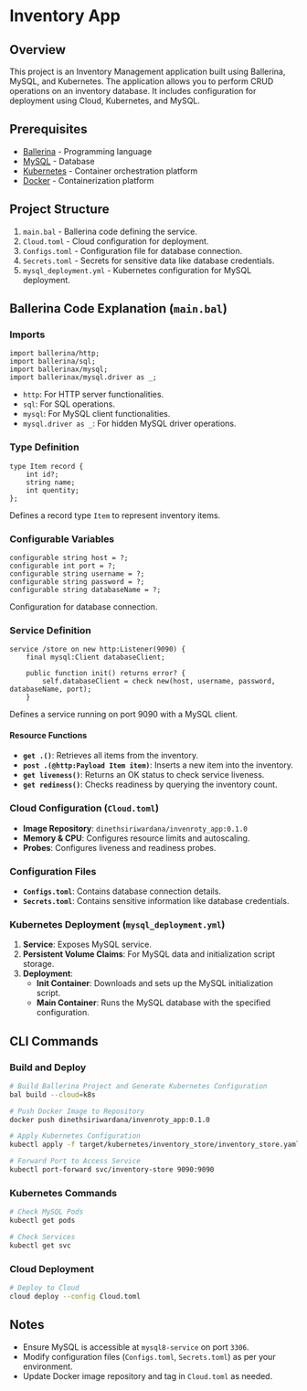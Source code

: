# Inventory App

## Overview

This project is an Inventory Management application built using Ballerina, MySQL, and Kubernetes. The application allows you to perform CRUD operations on an inventory database. It includes configuration for deployment using Cloud, Kubernetes, and MySQL.

## Prerequisites

- [Ballerina](https://ballerina.io/) - Programming language
- [MySQL](https://www.mysql.com/) - Database
- [Kubernetes](https://kubernetes.io/) - Container orchestration platform
- [Docker](https://www.docker.com/) - Containerization platform

## Project Structure

1. `main.bal` - Ballerina code defining the service.
2. `Cloud.toml` - Cloud configuration for deployment.
3. `Configs.toml` - Configuration file for database connection.
4. `Secrets.toml` - Secrets for sensitive data like database credentials.
5. `mysql_deployment.yml` - Kubernetes configuration for MySQL deployment.

## Ballerina Code Explanation (`main.bal`)

### Imports

```ballerina
import ballerina/http;
import ballerina/sql;
import ballerinax/mysql;
import ballerinax/mysql.driver as _;
```

- `http`: For HTTP server functionalities.
- `sql`: For SQL operations.
- `mysql`: For MySQL client functionalities.
- `mysql.driver as _`: For hidden MySQL driver operations.

### Type Definition

```ballerina
type Item record {
    int id?;
    string name;
    int quentity;
};
```

Defines a record type `Item` to represent inventory items.

### Configurable Variables

```ballerina
configurable string host = ?;
configurable int port = ?;
configurable string username = ?;
configurable string password = ?;
configurable string databaseName = ?;
```

Configuration for database connection.

### Service Definition

```ballerina
service /store on new http:Listener(9090) {
    final mysql:Client databaseClient;

    public function init() returns error? {
        self.databaseClient = check new(host, username, password, databaseName, port);
    }
```

Defines a service running on port 9090 with a MySQL client.

#### Resource Functions

- **`get .()`**: Retrieves all items from the inventory.
- **`post .(@http:Payload Item item)`**: Inserts a new item into the inventory.
- **`get liveness()`**: Returns an OK status to check service liveness.
- **`get rediness()`**: Checks readiness by querying the inventory count.

### Cloud Configuration (`Cloud.toml`)

- **Image Repository**: `dinethsiriwardana/invenroty_app:0.1.0`
- **Memory & CPU**: Configures resource limits and autoscaling.
- **Probes**: Configures liveness and readiness probes.

### Configuration Files

- **`Configs.toml`**: Contains database connection details.
- **`Secrets.toml`**: Contains sensitive information like database credentials.

### Kubernetes Deployment (`mysql_deployment.yml`)

1. **Service**: Exposes MySQL service.
2. **Persistent Volume Claims**: For MySQL data and initialization script storage.
3. **Deployment**:
   - **Init Container**: Downloads and sets up the MySQL initialization script.
   - **Main Container**: Runs the MySQL database with the specified configuration.

## CLI Commands

### Build and Deploy

```bash
# Build Ballerina Project and Generate Kubernetes Configuration
bal build --cloud=k8s

# Push Docker Image to Repository
docker push dinethsiriwardana/invenroty_app:0.1.0

# Apply Kubernetes Configuration
kubectl apply -f target/kubernetes/inventory_store/inventory_store.yaml

# Forward Port to Access Service
kubectl port-forward svc/inventory-store 9090:9090
```

### Kubernetes Commands

```bash
# Check MySQL Pods
kubectl get pods

# Check Services
kubectl get svc
```

### Cloud Deployment

```bash
# Deploy to Cloud
cloud deploy --config Cloud.toml
```

## Notes

- Ensure MySQL is accessible at `mysql8-service` on port `3306`.
- Modify configuration files (`Configs.toml`, `Secrets.toml`) as per your environment.
- Update Docker image repository and tag in `Cloud.toml` as needed.
